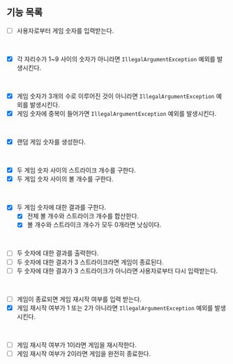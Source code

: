 ## 기능 목록
- [ ] 사용자로부터 게임 숫자를 입력받는다.
<br>

- [x] 각 자리수가 1~9 사이의 숫자가 아니라면 `IllegalArgumentException` 예외를 발생시킨다.
<br>

- [x] 게임 숫자가 3개의 수로 이루어진 것이 아니라면 `IllegalArgumentException` 예외를 발생시킨다.
- [x] 게임 숫자에 중복이 들어가면 `IllegalArgumentException` 예외를 발생시킨다.
<br>

- [x] 랜덤 게임 숫자를 생성한다.
<br>

- [x] 두 게임 숫자 사이의 스트라이크 개수를 구한다.
- [x] 두 게임 숫자 사이의 볼 개수를 구한다.
<br>

- [x] 두 게임 숫자에 대한 결과를 구한다.
    - [x] 전체 볼 개수와 스트라이크 개수를 합산한다.
    - [x] 볼 개수와 스트라이크 개수가 모두 0개라면 낫싱이다.
<br>

- [ ] 두 숫자에 대한 결과를 출력한다.
- [ ] 두 숫자에 대한 결과가 3 스트라이크라면 게임이 종료된다.
- [ ] 두 숫자에 대한 결과가 3 스트라이크가 아니라면 사용자로부터 다시 입력받는다.
<br>

- [ ] 게임이 종료되면 게임 재시작 여부를 입력 받는다.
- [x] 게임 재시작 여부가 1 또는 2가 아니라면 `IllegalArgumentException` 예외를 발생시킨다.
<br>

- [ ] 게임 재시작 여부가 1이라면 게임을 재시작한다.
- [ ] 게임 재시작 여부가 2이라면 게임을 완전히 종료한다.
